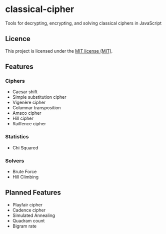 # classical-cipher
Tools for decrypting, encrypting, and solving classical ciphers in JavaScript

## Licence

This project is licensed under the [MIT license (MIT)](LICENSE).

## Features
### Ciphers
- Caesar shift
- Simple substitution cipher
- Vigenère cipher
- Columnar transposition
- Amsco cipher
- Hill cipher
- Railfence cipher

### Statistics
- Chi Squared

### Solvers
- Brute Force
- Hill Climbing

## Planned Features
- Playfair cipher
- Cadence cipher
- Simulated Annealing
- Quadram count
- Bigram rate
